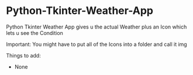 # Python-Tkinter-Weather-App
Python Tkinter Weather App gives u the actual Weather plus an Icon which lets u see the Condition


Important:
You might have to put all of the Icons into a folder and call it img

Things to add:
- None
